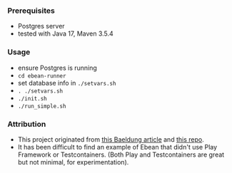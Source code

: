
### Prerequisites

* Postgres server 
* tested with Java 17, Maven 3.5.4 

### Usage

* ensure Postgres is running
* `cd ebean-runner`
* set database info in `./setvars.sh` 
* `. ./setvars.sh`
* `./init.sh`
* `./run_simple.sh`

### Attribution

* This project originated from [this Baeldung article](https://www.baeldung.com/ebean-orm) and [this repo](https://github.com/eugenp/tutorials/tree/master/libraries-data-db).
* It has been difficult to find an example of Ebean that didn't use Play Framework or Testcontainers. (Both Play and Testcontainers are great but not minimal, for experimentation).
